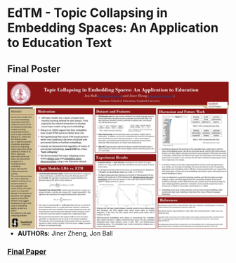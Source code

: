 # **EdTM** - Topic Collapsing in Embedding Spaces: An Application to Education Text

## **Final Poster**
<img src="cs229-poster-EdTM.pptx.jpg" align="right" />

-   **AUTHORs:** Jiner Zheng, Jon Ball


### [Final Paper](https://github.com/Cyanjiner/EdTM/blob/main/Topic_Collapsing_in_Embedding_Spaces.pdf)
